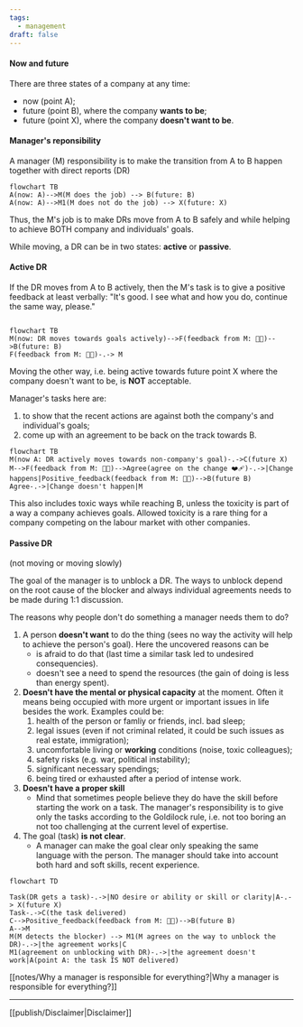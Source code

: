 ```yaml
---
tags:
  - management
draft: false
---
```


#### Now and future

There are three states of a company at any time:
- now (point A);
- future (point B), where the company **wants to be**;
- future (point X), where the company **doesn't want to be**.

#### Manager's reponsibility
A manager (M) responsibility is to make the transition from A to B happen together with direct reports (DR)
```mermaid
flowchart TB
A(now: A)-->M(M does the job) --> B(future: B)
A(now: A)-->M1(M does not do the job) --> X(future: X)
```

Thus, the M's job is to make DRs move from A to B safely and while helping to achieve BOTH company and individuals' goals. 

While moving, a DR can be in two states: **active** or **passive**.

#### **Active DR**
If the DR moves from A to B actively, then the M's task is to give a positive feedback at least verbally: "It's good. I see what and how you do, continue the same way, please."
```mermaid

flowchart TB
M(now: DR moves towards goals actively)-->F(feedback from M: 👍🏻)-->B(future: B)
F(feedback from M: 👍🏻)-.-> M
```

Moving the other way, i.e. being active towards future point X where the company doesn't want to be, is **NOT** acceptable. 

Manager's tasks here are:
1. to show that the recent actions are against both the company's and individual's goals;
2. come up with an agreement to be back on the track towards B.

```mermaid
flowchart TB
M(now A: DR actively moves towards non-company's goal)-.->C(future X) 
M-->F(feedback from M: 👎🏻)-->Agree(agree on the change ❤️‍🩹)-.->|Change happens|Positive_feedback(feedback from M: 👍🏻)-->B(future B)
Agree-.->|Change doesn't happen|M
```
This also includes toxic ways while reaching B, unless the toxicity is part of a way a company achieves goals. Allowed toxicity is a rare thing for a company competing on the labour market with other companies.
#### **Passive DR** 
(not moving or moving slowly)

The goal of the manager is to unblock a DR. The ways to unblock depend on the root cause of the blocker and always individual agreements needs to be made during 1:1 discussion.

The reasons why people don't do something a manager needs them to do?

1. A person **doesn't want** to do the thing (sees no way the activity will help to achieve the person's goal). Here the uncovered reasons can be
	- is afraid to do that (last time a similar task led to undesired consequencies).
	- doesn't see a need to spend the resources (the gain of doing is less than energy spent).
2. **Doesn't have the mental or physical capacity** at the moment. Often it means being occupied with more urgent or important issues in life besides the work. Examples could be:
	1. health of the person or famliy or friends, incl. bad sleep;
	2. legal issues (even if not criminal related, it could be such issues as real estate, immigration);
	3. uncomfortable living or **working** conditions (noise, toxic colleagues);
	4. safety risks (e.g. war, political instability);
	5. significant necessary spendings;
	6. being tired or exhausted after a period of intense work.
3. **Doesn't have a proper skill**
	- Mind that sometimes people believe they do have the skill before starting the work on a task. The manager's responsibility is to give only the tasks according to the Goldilock rule, i.e. not too boring an not too challenging at the current level of expertise.
4. The goal (task) **is not clear**.
	- A manager can make the goal clear only speaking the same language with the person. The manager should take into account both hard and soft skills, recent experience.

```mermaid
flowchart TD

Task(DR gets a task)-.->|NO desire or ability or skill or clarity|A-.-> X(future X)
Task-.->C(the task delivered)
C-->Positive_feedback(feedback from M: 👍🏻)-->B(future B)
A-->M
M(M detects the blocker) --> M1(M agrees on the way to unblock the DR)-.->|the agreement works|C
M1(agreement on unblocking with DR)-.->|the agreement doesn't work|A(point A: the task IS NOT delivered)
```

[[notes/Why a manager is responsible for everything?|Why a manager is responsible for everything?]]

---
[[publish/Disclaimer|Disclaimer]]
